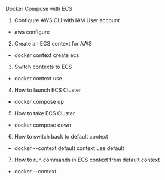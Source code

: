 Docker Compose with ECS

1. Configure AWS CLI with IAM User account
  - aws configure
2. Create an ECS context for AWS
  - docker context create ecs <ecsName>
3. Switch contexts to ECS
  - docker context use <context>
4. How to launch ECS Cluster
  - docker compose up
5. How to take ECS Cluster
  - docker compose down
6. How to switch back to default context
 - docker --context default context use default
7. How to run commands in ECS context from default context
 - docker --context <context> <Command>
